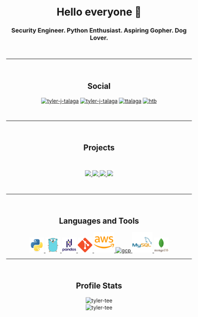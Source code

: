 <h1 align="center">Hello everyone 👋</h1>
<h3 align="center">Security Engineer. Python Enthusiast. Aspiring Gopher. Dog Lover.</h3>
<br>

---

<br>
<h2 align="center">Social</h2>
<p align="center">
<a href="https://linkedin.com/in/tyler-j-talaga" target="blank"><img align="center" src="https://raw.githubusercontent.com/rahuldkjain/github-profile-readme-generator/master/src/images/icons/Social/linked-in-alt.svg" alt="tyler-j-talaga" height="30" width="40" /></a>
<a href="https://macadmins.slack.com/team/U03PRH8GZAM" target="blank"><img align="center" src="https://github.com/tyler-tee/tyler-tee/assets/64701075/47e9674e-28fa-4b22-b8b2-8495d46fc0d9" alt="tyler-j-talaga" height="30" width="40" /></a>
<a href="https://www.hackerrank.com/ttalaga" target="blank"><img align="center" src="https://raw.githubusercontent.com/rahuldkjain/github-profile-readme-generator/master/src/images/icons/Social/hackerrank.svg" alt="ttalaga" height="40" width="40" /></a>
 <a href="https://app.hackthebox.com/profile/107040" target="blank"><img align="center" src="https://user-images.githubusercontent.com/64701075/159261293-b0605f51-f286-485d-801c-f49800566230.png" alt="htb" height="40" width="40" /></a>
 </p>
 <br>

---
<br>
<h2 align="center">Projects</h2>
<br />
<p align="center">
 <a href="https://github.com/tyler-tee/crowdclient">
  <img align="" src="https://github-readme-stats.vercel.app/api/pin/?username=tyler-tee&repo=crowdclient&theme=tokyonight" />
</a>
  <a href="https://github.com/tyler-tee/Overwatch">
  <img align="" src="https://github-readme-stats.vercel.app/api/pin/?username=tyler-tee&repo=overwatch&theme=tokyonight" />
</a>
  <a href="https://github.com/tyler-tee/Phintel">
  <img align="" src="https://github-readme-stats.vercel.app/api/pin/?username=tyler-tee&repo=phintel&theme=tokyonight" />
</a>
<a href="https://github.com/tyler-tee/Puploader">
  <img align="" src="https://github-readme-stats.vercel.app/api/pin/?username=tyler-tee&repo=puploader&theme=tokyonight" />
</a>
</p>

<br />

---

<br>
<p>
<h2 align="center">Languages and Tools</h3>
</p>
<p align="center">
<a href="https://www.python.org" target="_blank" rel="noreferrer"> <img src="https://raw.githubusercontent.com/devicons/devicon/master/icons/python/python-original.svg" alt="python" width="40" height="40"/> </a>
<a href="https://golang.org" target="_blank" rel="noreferrer"> <img src="https://raw.githubusercontent.com/devicons/devicon/master/icons/go/go-original.svg" alt="go" width="40" height="40"/> </a>
<a href="" target="_blank"> <img src="https://raw.githubusercontent.com/devicons/devicon/master/icons/pandas/pandas-original-wordmark.svg" alt="pandas" width="40" height="40"/> </a>
<a href="" target="_blank"> <img src="https://raw.githubusercontent.com/devicons/devicon/master/icons/git/git-original.svg" alt="git" width="40" height="40"/> </a>
<a href="/" target="_blank"> <img src="https://raw.githubusercontent.com/devicons/devicon/master/icons/amazonwebservices/amazonwebservices-plain-wordmark.svg" alt="AWS" width="55" height="55"/> </a>
<a href="https://cloud.google.com" target="_blank" rel="noreferrer"> <img src="https://www.vectorlogo.zone/logos/google_cloud/google_cloud-icon.svg" alt="gcp" width="40" height="40"/> </a>
<a href="/" target="_blank"> <img src="https://raw.githubusercontent.com/devicons/devicon/master/icons/mysql/mysql-original-wordmark.svg" alt="MySQL" width="55" height="55"/> </a>
<a href="https://www.mongodb.com/" target="_blank" rel="noreferrer"> <img src="https://raw.githubusercontent.com/devicons/devicon/master/icons/mongodb/mongodb-original-wordmark.svg" alt="mongodb" width="40" height="40"/> </a>
   </p>


---
<br>
<h2 align="center">Profile Stats</h2>
<p>
<div align="center">
<img align="center" src="https://github-readme-stats.vercel.app/api/top-langs?username=tyler-tee&show_icons=true&locale=en&layout=compact" alt="tyler-tee" />
</div>
<div align="center">
<img align="center" src="https://github-readme-stats.vercel.app/api?username=tyler-tee&show_icons=true&locale=en" alt="tyler-tee"/>
</div>
</p>

